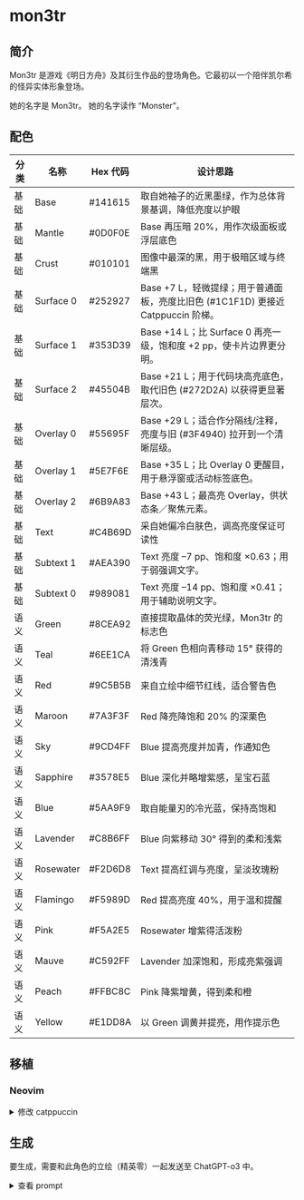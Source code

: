 # mon3tr

## 简介

Mon3tr 是游戏《明日方舟》及其衍生作品的登场角色。它最初以一个陪伴凯尔希的怪异实体形象登场。

她的名字是 Mon3tr。
她的名字读作 “Monster”。

## 配色

| 分类 | 名称      | Hex 代码  | 设计思路                                               |
| ---- | --------- | --------- | ------------------------------------------------------ |
| 基础 | Base      | #141615 | 取自她袖子的近黑墨绿，作为总体背景基调，降低亮度以护眼 |
| 基础 | Mantle    | #0D0F0E | Base 再压暗 20%，用作次级面板或浮层底色                |
| 基础 | Crust     | #010101 | 图像中最深的黑，用于极暗区域与终端黑                   |
| 基础 | Surface 0 | #252927 | Base +7 L，轻微提绿；用于普通面板，亮度比旧色 (#1C1F1D) 更接近 Catppuccin 阶梯。 |
| 基础 | Surface 1 | #353D39 | Base +14 L；比 Surface 0 再亮一级，饱和度 +2 pp，使卡片边界更分明。 |
| 基础 | Surface 2 | #45504B | Base +21 L；用于代码块高亮底色，取代旧色 (#272D2A) 以获得更显著层次。 |
| 基础 | Overlay 0 | #55695F | Base +29 L；适合作分隔线/注释，亮度与旧 (#3F4940) 拉开到一个清晰层级。 |
| 基础 | Overlay 1 | #5E7F6E | Base +35 L；比 Overlay 0 更醒目，用于悬浮窗或活动标签底色。 |
| 基础 | Overlay 2 | #6B9A83 | Base +43 L；最高亮 Overlay，供状态条／聚焦元素。 |
| 基础 | Text      | #C4B69D | 采自她偏冷白肤色，调高亮度保证可读性                   |
| 基础 | Subtext 1 | #AEA390 | Text 亮度 –7 pp、饱和度 ×0.63；用于弱强调文字。 |
| 基础 | Subtext 0 | #989081 | Text 亮度 –14 pp、饱和度 ×0.41；用于辅助说明文字。 |
| 语义 | Green     | #8CEA92 | 直接提取晶体的荧光绿，Mon3tr 的标志色                  |
| 语义 | Teal      | #6EE1CA | 将 Green 色相向青移动 15° 获得的清浅青                 |
| 语义 | Red       | #9C5B5B | 来自立绘中细节红线，适合警告色                         |
| 语义 | Maroon    | #7A3F3F | Red 降亮降饱和 20% 的深栗色                            |
| 语义 | Sky       | #9CD4FF | Blue 提高亮度并加青，作通知色                          |
| 语义 | Sapphire  | #3578E5 | Blue 深化并略增紫感，呈宝石蓝                          |
| 语义 | Blue      | #5AA9F9 | 取自能量刃的冷光蓝，保持高饱和                         |
| 语义 | Lavender  | #C8B6FF | Blue 向紫移动 30° 得到的柔和浅紫                       |
| 语义 | Rosewater | #F2D6D8 | Text 提高红调与亮度，呈淡玫瑰粉                        |
| 语义 | Flamingo  | #F5989D | Red 提高亮度 40%，用于温和提醒                         |
| 语义 | Pink      | #F5A2E5 | Rosewater 增紫得活泼粉                                 |
| 语义 | Mauve     | #C592FF | Lavender 加深饱和，形成亮紫强调                        |
| 语义 | Peach     | #FFBC8C | Pink 降紫增黄，得到柔和橙                              |
| 语义 | Yellow    | #E1DD8A | 以 Green 调黄并提亮，用作提示色                        |

## 移植

### Neovim

<!-- <details>
  <summary>修改 tokyonight.nvim</summary>

```Lua
{
	"folke/tokyonight.nvim",
	lazy = false,
	priority = 1000,
	opts = function()
		local styles = require("tokyonight.colors").styles
		styles.nozomi = vim.tbl_extend("force", styles.night, {
		_	bg = "#131914",
			bg_dark = "#010101",
			bg_dark1 = "#0d0f0e",
			bg_highlight = "#272d2a",

			-- Blues
			blue = "#5aa9f9",
			blue0 = "#0875e4",
			blue1 = "#288ff7",
			blue2 = "#6ab1f9",
			blue5 = "#9bcbfb",
			blue6 = "#cce4fd",
			blue7 = "#065cb3",

			-- Text & neutrals
			comment = "#3f4940",
			fg = "#c4b69d",
			fg_dark = "#718158",
			fg_gutter = "#3f4940",

			-- Greens
			green = "#8cea92",
			green1 = "#cbf5cd",
			green2 = "#4cde56",

			-- Reds
			red = "#9c5b5b",
			red1 = "#b07878",

			-- Other semantics
			yellow = "#e1dd8a",
			orange = "#ffbc8c",
			purple = "#c592ff",
			magenta = "#f5a2e5",
			magenta2 = "#8e1d28",
			cyan = "#6ee1ca",
			teal = "#6ee1ca",

			-- Dark accents
			dark3 = "#3f4940",
			dark5 = "#3f4940",
			terminal_black = "#8a8170",

			-- Git
			git = {
			add = "#8cea92",
			change = "#5aa9f9",
			delete = "#9c5b5b",
			},
		})_

		return {
			style = "nozomi",
			transparent = false,
			styles = {
				sidebars = "transparent",
				floats = "transparent",
			},
		}
	end,
},
```

</details> -->

<details>
  <summary>修改 catppuccin</summary>

```lua
					frappe = {
						-- mon3tr

						crust = "#010101",
						mantle = "#0D0F0E",
						base = "#141615",
						surface0 = "#252927",
						surface1 = "#353D39",
						surface2 = "#45504B",
						overlay0 = "#55695F",
						overlay1 = "#5E7F6E",
						overlay2 = "#6B9A83",
						text = "#C4B69D",
						subtext0 = "#AEA390",
						subtext1 = "#989081",

						rosewater = "#F2D6D8",
						flamingo = "#F5989D",
						pink = "#F5A2E5",
						mauve = "#C592FF",
						red = "#9C5B5B",
						maroon = "#7A3F3F",
						peach = "#FFBC8C",
						yellow = "#E1DD8A",
						green = "#8CEA92",
						teal = "#6EE1CA",
						sky = "#9CD4FF",
						sapphire = "#3578E5",
						blue = "#5AA9F9",
						lavender = "#C8B6FF",
					},
```

</details>

## 生成

要生成，需要和此角色的立绘（精英零）一起发送至 ChatGPT-o3 中。

<details>
  <summary>查看 prompt</summary>
  
```md
你是一个专业UI设计师，尤其擅长为开发者工具创造富有情感联系和视觉一致性的主题。

我希望你根据一个动漫角色的核心色系，为我创作一个专门用于代码编辑器的“暗黑模式” (Dark Mode) 调色板。这个调色板必须严格遵循下方指定的命名结构。

### 1. 角色与风格分析

- 角色名: Mon3tr
- 出处: Arknights
- 核心性格与气质: Mon3tr，她不再坚固、不再锐利、不再暴戾，不再是某些极端特性的载体，这都在提醒我们，刚刚经历的离别如此真实。Mon3tr 的各种体征极不稳定，这并不是说她的这具新身体出现了病变，而是说明她处于一种加速催化与形塑的常态中——换个浅显易懂的说法，她的这具新身体还没有真正完成。由于配色和黑绿色魔爪能量饮料的包装相似，且两者英文名字同为 Monster，因此受到了一些调侃玩梗。
- 期望的调色板感觉: 观察到这个角色整体偏绿，但是服装有黑有绿，故可以考虑以她衣服上近黑的特点为 base 或者 bg，然后再考虑绿色来作为语义色。
- 我还发送了她的立绘，名为 mon3tr.png。

### 2. 核心颜色基准

- 主要基调色 (用于背景): 观察到她的袖子（而不是袖口）是近绿的黑色，以此为 base 可行。分析并提取她的袖子的颜色。需要注意的是背景颜色应该是一种非常靠近黑色的颜色，以便于长时间观看屏幕。
- 核心文本色 (用于文字): 观察到她拥有人类的肤色，但是并不是人类，她显然更白。分析并提取她的肤色来作为文本色。
- 第一强调色 (最标志性的颜色): 她和明亮的绿色晶体有关。分析并提取这种晶体的亮绿色。
- 第二强调色 (次要特色): mon3tr.png 有不显眼的红色，找到并提取这种红色。

## 3. 设计任务与色彩学要求

请根据上述**核心颜色基准**，填充以下的调色板结构。

- 推断原则：你需要基于核心颜色，运用专业的色彩学知识（如调整饱和度、亮度，寻找邻近色、互补色）来生成剩余的颜色。所有颜色组合在一起时，必须感觉它们源自同一个角色。
- 风格指令：
  - 基础色 (Base, Mantle, Crust, Surface 0, Surface 1, Surface 2, Overlay 0, Overlay 1, Overlay 2): 以**主要基调色 (base)**为基础进行微调，确保长时间阅读的舒适性。对于 Surface 和 Overlay，数字越大则越亮。
  - 文本色 (Text, Subtext 0, Subtext 1): 以**核心文本色 (text)**为基础创建不同亮度的版本，确保清晰易读。对于 Subtext，数字越大则越亮。
  - 语义色: 必须体现用户描述的**核心性格与气质**。它们需要比基础色更鲜明，但又不能过于刺眼。
    - `Green`, `Teal` 应该从第一强调色的来源提取出来。
    - `Red`、`Maroon` 应该从第二强调色的来源提取出来。
    - `Sky`、`Sapphire`、`Blue`、`Lavender`、`Rosewater`、`Flamingo`、`Pink`、`Mauve`、`Peach`、`Yellow` 应该使用色彩学知识来生成。

## 4. 输出格式

请以 Markdown 表格的形式返回最终的调色板，包含以下列：

- 分类 (Category): 语义 (Semantic) 或 基础 (Base)
- 名称 (Name): 如 Rosewater, Base 等
- Hex 代码: 如 `#ffffff` 等
- 设计思路 (Rationale): 简要说明这个颜色的灵感来源或推导逻辑（例如：“源自金色纽扣颜色，增加了亮度以体现活泼感”）。

### 输出-移植

然后，请你继续，将我们刚刚创建的这个调色板“移植”到一个 Neovim 主题的 Lua 模板中。

这是我需要你填充的目标模板：

---@class Palette
local ret = {
bg = "#",
bg_dark = "#",
bg_dark1 = "#",
bg_highlight = "#",
blue = "#",
blue0 = "#",
blue1 = "#",
blue2 = "#",
blue5 = "#",
blue6 = "#",
blue7 = "#",
comment = "#",
cyan = "#",
dark3 = "#",
dark5 = "#",
fg = "#",
fg_dark = "#",
fg_gutter = "#",
green = "#",
green1 = "#",
green2 = "#",
magenta = "#",
magenta2 = "#",
orange = "#",
purple = "#",
red = "#",
red1 = "#",
teal = "#",
terminal_black = "#",
yellow = "#",
git = {
add = "#",
change = "#",
delete = "#",
},
}
return ret

为了完成这个任务，请严格遵循以下的映射逻辑和推导规则：

### 1. 基础颜色映射 (Base & Foreground)

- `bg`: 使用我们调色板中的 `Base`。
- `bg_dark`: 使用我们调色板中的 `Mantle` 或 `Crust`（选择更深的一个）。
- `fg`: 使用我们调色板中的 `Text`。
- `fg_dark`: 使用我们调色板中的 `Subtext0`。
- `comment`, `fg_gutter`: 使用我们调色板中的 `Overlay0`，因为它足够柔和，不会干扰视线。
- `bg_highlight`: 使用 `Surface2`，用于突出显示区域。

### 2. 语义颜色映射 (Semantic Colors)

- `red`: 使用 `Red`。
- `green`: 使用 `Green`。
- `yellow`: 使用 `Yellow`。
- `blue`: 使用 `Blue`。
- `purple`: 使用 `Mauve`。
- `magenta`: 使用 `Pink` 或 `Flamingo`。
- `cyan`, `teal`: 都使用 `Teal` 或 `Sky`（选择一个你认为更合适的作为主色）。
- `orange`: 使用 `Peach`。
- `terminal_black`: 使用 `Crust`。

### 3. 颜色推导规则 (非常重要)

当目标模板需要源调色板中没有的颜色变体时（例如 `red1`, `blue0`, `blue1`, `blue2` 等），请不要凭空捏造。你需要：

- 以主色为基准：例如，要生成 `red1`，就以我们已有的 `Red` 颜色为基础。
- 通过调整亮度和饱和度来创建变体：
  - 对于带数字的亮色（如 `blue0`, `blue1`），可以适当增加亮度或饱和度，使其更醒目。
  - 对于带数字的暗色（如 `dark3`, `dark5`），以 `Mantle` 为基础，进一步降低亮度。
- 保持色相一致：推导出的颜色必须与主色属于同一个色系，以确保整体和谐。

### 4. 特殊模块映射 (`git`)

根据通用设计规范：

- `git.add`: 必须使用 `Green`。
- `git.delete`: 必须使用 `Red`。
- `git.change`: 使用 `Blue` 或 `Yellow`。

请在分析完所有规则后，直接输出完整的、已填充所有颜色代码的 Lua 代码块。不需要额外的解释，我只需要最终的代码成品。

```

</details>

